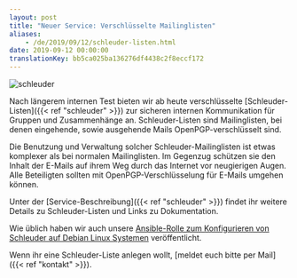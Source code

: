 ```yaml
---
layout: post
title: "Neuer Service: Verschlüsselte Mailinglisten"
aliases:
    - /de/2019/09/12/schleuder-listen.html
date: 2019-09-12 00:00:00
translationKey: bb5ca025ba136276df4438c2f8eccf172
---
```

![schleuder](/assets/img/schleuder.png)

Nach längerem internen Test bieten wir ab heute verschlüsselte [Schleuder-Listen]({{< ref "schleuder" >}}) 
zur sicheren internen Kommunikation für Gruppen und Zusammenhänge an. Schleuder-Listen sind Mailinglisten, bei denen 
eingehende, sowie ausgehende Mails OpenPGP-verschlüsselt sind.

Die Benutzung und Verwaltung solcher Schleuder-Mailinglisten ist etwas komplexer als bei normalen Mailinglisten. Im 
Gegenzug schützen sie den Inhalt der E-Mails auf ihrem Weg durch das Internet vor neugierigen Augen. Alle Beteiligten 
sollten mit OpenPGP-Verschlüsselung für E-Mails umgehen können.

Unter der [Service-Beschreibung]({{< ref "schleuder" >}}) findet ihr weitere Details zu Schleuder-Listen und Links zu 
Dokumentation.

Wie üblich haben wir auch unsere 
[Ansible-Rolle zum Konfigurieren von Schleuder auf Debian Linux Systemen](https://github.com/systemli/ansible-role-schleuder) 
veröffentlicht.

Wenn ihr eine Schleuder-Liste anlegen wollt, [meldet euch bitte per Mail]({{< ref "kontakt" >}}).
